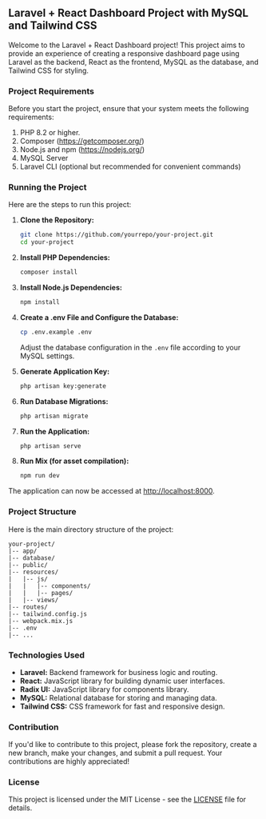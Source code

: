 ## Laravel + React Dashboard Project with MySQL and Tailwind CSS

Welcome to the Laravel + React Dashboard project! This project aims to provide an experience of creating a responsive dashboard page using Laravel as the backend, React as the frontend, MySQL as the database, and Tailwind CSS for styling.

### Project Requirements

Before you start the project, ensure that your system meets the following requirements:

1. PHP 8.2 or higher.
2. Composer (https://getcomposer.org/)
3. Node.js and npm (https://nodejs.org/)
4. MySQL Server
5. Laravel CLI (optional but recommended for convenient commands)

### Running the Project

Here are the steps to run this project:

1. **Clone the Repository:**
   ```bash
   git clone https://github.com/yourrepo/your-project.git
   cd your-project
   ```

2. **Install PHP Dependencies:**
   ```bash
   composer install
   ```

3. **Install Node.js Dependencies:**
   ```bash
   npm install
   ```

4. **Create a .env File and Configure the Database:**
   ```bash
   cp .env.example .env
   ```
   Adjust the database configuration in the `.env` file according to your MySQL settings.

5. **Generate Application Key:**
   ```bash
   php artisan key:generate
   ```

6. **Run Database Migrations:**
   ```bash
   php artisan migrate
   ```

7. **Run the Application:**
   ```bash
   php artisan serve
   ```

8. **Run Mix (for asset compilation):**
   ```bash
   npm run dev
   ```

The application can now be accessed at [http://localhost:8000](http://localhost:8000).

### Project Structure

Here is the main directory structure of the project:

```
your-project/
|-- app/
|-- database/
|-- public/
|-- resources/
|   |-- js/
|   |   |-- components/
|   |   |-- pages/
|   |-- views/
|-- routes/
|-- tailwind.config.js
|-- webpack.mix.js
|-- .env
|-- ...
```

### Technologies Used

- **Laravel:** Backend framework for business logic and routing.
- **React:** JavaScript library for building dynamic user interfaces.
- **Radix UI:** JavaScript library for components library.
- **MySQL:** Relational database for storing and managing data.
- **Tailwind CSS:** CSS framework for fast and responsive design.

### Contribution

If you'd like to contribute to this project, please fork the repository, create a new branch, make your changes, and submit a pull request. Your contributions are highly appreciated!

### License

This project is licensed under the MIT License - see the [LICENSE](LICENSE) file for details.